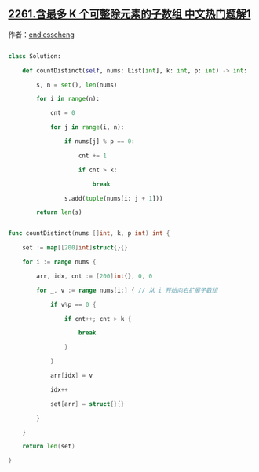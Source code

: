 ## [2261.含最多 K 个可整除元素的子数组 中文热门题解1](https://leetcode.cn/problems/k-divisible-elements-subarrays/solutions/100000/ha-xi-biao-mo-ni-by-endlesscheng-wrc7)

作者：[endlesscheng](https://leetcode.cn/u/endlesscheng)
```python [sol1-Python3]
class Solution:
    def countDistinct(self, nums: List[int], k: int, p: int) -> int:
        s, n = set(), len(nums)
        for i in range(n):
            cnt = 0
            for j in range(i, n):
                if nums[j] % p == 0:
                    cnt += 1
                    if cnt > k:
                        break
                s.add(tuple(nums[i: j + 1]))
        return len(s)
```

```go [sol1-Go]
func countDistinct(nums []int, k, p int) int {
	set := map[[200]int]struct{}{}
	for i := range nums {
		arr, idx, cnt := [200]int{}, 0, 0
		for _, v := range nums[i:] { // 从 i 开始向右扩展子数组
			if v%p == 0 {
				if cnt++; cnt > k {
					break
				}
			}
			arr[idx] = v
			idx++
			set[arr] = struct{}{}
		}
	}
	return len(set)
}
```